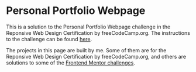 # Personal Portfolio Webpage

This is a solution to the Personal Portfolio Webpage challenge in the Reponsive Web Design Certification by freeCodeCamp.org. The instructions to the challenge can be found [here](https://www.freecodecamp.org/learn/responsive-web-design/responsive-web-design-projects/build-a-personal-portfolio-webpage).

The projects in this page are built by me. Some of them are for the Reponsive Web Design Certification by freeCodeCamp.org, and others are solutions to some of the [Frontend Mentor challenges](https://www.frontendmentor.io/challenges).